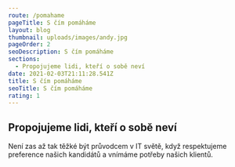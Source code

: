 ```yaml
---
route: /pomahame
pageTitle: S čím pomáháme
layout: blog
thumbnail: uploads/images/andy.jpg
pageOrder: 2
seoDescription: S čím pomáháme
sections:
  - Propojujeme lidi, kteří o sobě neví
date: 2021-02-03T21:11:28.541Z
title: S čím pomáháme
seoTitle: S čím pomáháme
rating: 1
---
```

## Propojujeme lidi, kteří o sobě neví

Není zas až tak těžké být průvodcem v IT světě, když respektujeme preference našich kandidátů a vnímáme potřeby našich klientů.